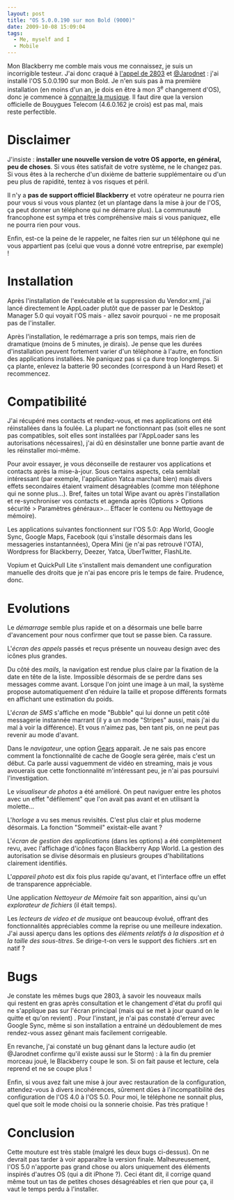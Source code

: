 ```yaml
---
layout: post
title: "OS 5.0.0.190 sur mon Bold (9000)"
date: 2009-10-08 15:09:04
tags:
  - Me, myself and I
  - Mobile
---
```


Mon Blackberry me comble mais vous me connaissez, je suis un incorrigible testeur. J'ai donc craqué à [l'appel de 2803](//www.vingthuitzerotrois.fr/logiciel/les-nouveautes-du-prochain-os-de-blackberry-6959/) et [@Jarodnet](https://twitter.com/jarodnet) : j'ai installé l'OS 5.0.0.190 sur mon Bold. Je n'en suis pas à ma première installation (en moins d'un an, je dois en être à mon 3<sup>e</sup> changement d'OS), donc je commence à [connaitre la musique](http://www.blackberry-fr.com/101/tutoriel-comment-mettre-a-jour-los-de-votre-blackberry/). Il faut dire que la version officielle de Bouygues Telecom (4.6.0.162 je crois) est pas mal, mais reste perfectible.

<!-- more -->

# Disclaimer

J'insiste : **installer une nouvelle version de votre OS apporte, en général, peu de choses**. Si vous êtes satisfait de votre système, ne le changez pas. Si vous êtes à la recherche d'un dixième de batterie supplémentaire ou d'un peu plus de rapidité, tentez à vos risques et péril.

Il n'y a **pas de support officiel Blackberry** et votre opérateur ne pourra rien pour vous si vous vous plantez (et un plantage dans la mise à jour de l'OS, ça peut donner un téléphone qui ne démarre plus). La communauté francophone est sympa et très compréhensive mais si vous paniquez, elle ne pourra rien pour vous.

Enfin, est-ce la peine de le rappeler, ne faites rien sur un téléphone qui ne vous appartient pas (celui que vous a donné votre entreprise, par exemple) !

# Installation

Après l'installation de l'exécutable et la suppression du Vendor.xml, j'ai lancé directement le AppLoader plutôt que de passer par le Desktop Manager 5.0 qui voyait l'OS mais - allez savoir pourquoi - ne me proposait pas de l'installer.

Après l'installation, le redémarrage a pris son temps, mais rien de dramatique (moins de 5 minutes, je dirais). Je pense que les durées d'installation peuvent fortement varier d'un téléphone à l'autre, en fonction des applications installées. Ne paniquez pas si ça dure trop longtemps. Si ça plante, enlevez la batterie 90 secondes (correspond à un Hard Reset) et recommencez.

# Compatibilité

J'ai récupéré mes contacts et rendez-vous, et mes applications ont été réinstallées dans la foulée. La plupart ne fonctionnant pas (soit elles ne sont pas compatibles, soit elles sont installées par l'AppLoader sans les autorisations nécessaires), j'ai dû en désinstaller une bonne partie avant de les réinstaller moi-même.

Pour avoir essayer, je vous déconseille de restaurer vos applications et contacts après la mise-à-jour. Sous certains aspects, cela semblait intéressant (par exemple, l'application Yatca marchait bien) mais divers effets secondaires étaient vraiment désagréables (comme mon téléphone qui ne sonne plus…). Bref, faites un total Wipe avant ou après l'installation et re-synchroniser vos contacts et agenda après (Options &gt; Options sécurité &gt; Paramètres généraux&gt;… Effacer le contenu ou Nettoyage de mémoire).

Les applications suivantes fonctionnent sur l'OS 5.0: App World, Google Sync, Google Maps, Facebook (qui s'installe désormais dans les messageries instantannées), Opera Mini (je n'ai pas retrouvé l'OTA), Wordpress for Blackberry, Deezer, Yatca, ÜberTwitter, FlashLite.

Vopium et QuickPull Lite s'installent mais demandent une configuration manuelle des droits que je n'ai pas encore pris le temps de faire. Prudence, donc.

# Evolutions

Le _démarrage_ semble plus rapide et on a désormais une belle barre d'avancement pour nous confirmer que tout se passe bien. Ca rassure.

L'_écran des appels_ passés et reçus présente un nouveau design avec des icônes plus grandes.

Du côté des _mails_, la navigation est rendue plus claire par la fixation de la date en tête de la liste. Impossible désormais de se perdre dans ses messages comme avant. Lorsque l'on joint une image à un mail, la système propose automatiquement d'en réduire la taille et propose différents formats en affichant une estimation du poids.

L'_écran de SMS_ s'affiche en mode "Bubble" qui lui donne un petit côté messagerie instannée marrant (il y a un mode "Stripes" aussi, mais j'ai du mal à voir la différence). Et vous n'aimez pas, ben tant pis, on ne peut pas revenir au mode d'avant.

Dans le _navigateur_, une option [Gears](http://fr.wikipedia.org/wiki/Gears) apparait. Je ne sais pas encore comment la fonctionnalité de cache de Google sera gérée, mais c'est un début. Ca parle aussi vaguemment de vidéo en streaming, mais je vous avouerais que cette fonctionnalité m'intéressant peu, je n'ai pas poursuivi l'investigation.

Le _visualiseur de photos_ a été amélioré. On peut naviguer entre les photos avec un effet "défilement" que l'on avait pas avant et en utilisant la molette…

L'_horloge_ a vu ses menus revisités. C'est plus clair et plus moderne désormais. La fonction "Sommeil" existait-elle avant ?

L'_écran de gestion des applications_ (dans les options) a été complètement revu, avec l'affichage d'icônes façon Blackberry App World. La gestion des autorisation se divise désormais en plusieurs groupes d'habilitations clairement identifiés.

L'_appareil photo_ est dix fois plus rapide qu'avant, et l'interface offre un effet de transparence appréciable.

Une application _Nettoyeur de Mémoire_ fait son apparition, ainsi qu'un _explorateur de fichiers_ (il était temps).

Les _lecteurs de video et de musique_ ont beaucoup évolué, offrant des fonctionnalités appréciables comme la reprise ou une meilleure indexation. J'ai aussi aperçu dans les options des _éléments relatifs à la disposition et à la taille des sous-titres_. Se dirige-t-on vers le support des fichiers .srt en natif ?

# Bugs

Je constate les mêmes bugs que 2803, à savoir les nouveaux mails qui restent en gras après consultation et le changement d'état du profil qui ne s'applique pas sur l'écran principal (mais qui se met à jour quand on le quitte et qu'on revient) . Pour l'instant, je n'ai pas constaté d'erreur avec Google Sync, même si son installation a entrainé un dédoublement de mes rendez-vous assez gênant mais facilement corrigeable.

En revanche, j'ai constaté un bug gênant dans la lecture audio (et @Jarodnet confirme qu'il existe aussi sur le Storm) : à la fin du premier morceau joué, le Blackberry coupe le son. Si on fait pause et lecture, cela reprend et ne se coupe plus !

Enfin, si vous avez fait une mise à jour avec restauration de la configuration, attendez-vous à divers incohérences, sûrement dûes à l'incompatibilité des configuration de l'OS 4.0 à l'OS 5.0\. Pour moi, le téléphone ne sonnait plus, quel que soit le mode choisi ou la sonnerie choisie. Pas très pratique !

# Conclusion

Cette mouture est très stable (malgré les deux bugs ci-dessus). On ne devrait pas tarder à voir apparaître la version finale. Malheureusement, l'OS 5.0 n'apporte pas grand chose ou alors uniquement des éléments inspirés d'autres OS (qui a dit iPhone ?). Ceci étant dit, il corrige quand même tout un tas de petites choses désagréables et rien que pour ça, il vaut le temps perdu à l'installer.
